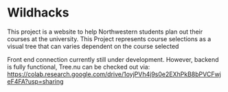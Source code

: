 # Wildhacks

This project is a website to help Northwestern students plan out their courses at the university. This Project represents course selections as a visual tree that can varies dependent on the course selected

Front end connection currently still under development. However, backend is fully functional, Tree.nu can be checked out via: 
https://colab.research.google.com/drive/1oyjPVh4j9s0e2EXhPkB8bPVCFwjeF4FA?usp=sharing 
